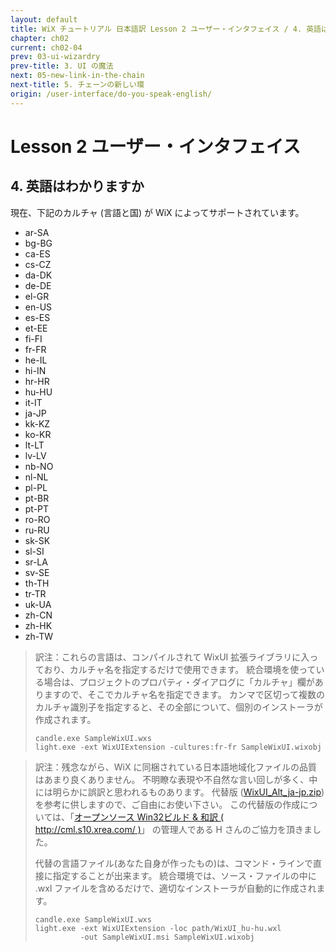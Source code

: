 ```yaml
---
layout: default
title: WiX チュートリアル 日本語訳 Lesson 2 ユーザー・インタフェイス / 4. 英語はわかりますか
chapter: ch02
current: ch02-04
prev: 03-ui-wizardry
prev-title: 3. UI の魔法
next: 05-new-link-in-the-chain
next-title: 5. チェーンの新しい環
origin: /user-interface/do-you-speak-english/
---
```

# Lesson 2 ユーザー・インタフェイス

## 4. 英語はわかりますか

現在、下記のカルチャ (言語と国) が WiX によってサポートされています。

- ar-SA
- bg-BG
- ca-ES
- cs-CZ
- da-DK
- de-DE
- el-GR
- en-US
- es-ES
- et-EE
- fi-FI
- fr-FR
- he-IL
- hi-IN
- hr-HR
- hu-HU
- it-IT
- ja-JP
- kk-KZ
- ko-KR
- lt-LT
- lv-LV
- nb-NO
- nl-NL
- pl-PL
- pt-BR
- pt-PT
- ro-RO
- ru-RU
- sk-SK
- sl-SI
- sr-LA
- sv-SE
- th-TH
- tr-TR
- uk-UA
- zh-CN
- zh-HK
- zh-TW

> 訳注：これらの言語は、コンパイルされて WixUI 拡張ライブラリに入っており、カルチャ名を指定するだけで使用できます。
> 統合環境を使っている場合は、プロジェクトのプロパティ・ダイアログに「カルチャ」欄がありますので、そこでカルチャ名を指定できます。
> カンマで区切って複数のカルチャ識別子を指定すると、その全部について、個別のインストーラが作成されます。
>
>     candle.exe SampleWixUI.wxs
>     light.exe -ext WixUIExtension -cultures:fr-fr SampleWixUI.wixobj

> 訳注：残念ながら、WiX に同梱されている日本語地域化ファイルの品質はあまり良くありません。
> 不明瞭な表現や不自然な言い回しが多く、中には明らかに誤訳と思われるものあります。
> 代替版 ([WixUI_Alt_ja-jp.zip](/samples/WixUI_Alt_ja-jp.zip)) を参考に供しますので、ご自由にお使い下さい。
> この代替版の作成については、「[オープンソース Win32ビルド \& 和訳 ( http://cml.s10.xrea.com/ )](http://cml.s10.xrea.com/)」
> の管理人である H さんのご協力を頂きました。
>
> 代替の言語ファイル(あなた自身が作ったもの)は、コマンド・ラインで直接に指定することが出来ます。
> 統合環境では、ソース・ファイルの中に .wxl ファイルを含めるだけで、適切なインストーラが自動的に作成されます。
>
>     candle.exe SampleWixUI.wxs
>     light.exe -ext WixUIExtension -loc path/WixUI_hu-hu.wxl
>               -out SampleWixUI.msi SampleWixUI.wixobj


